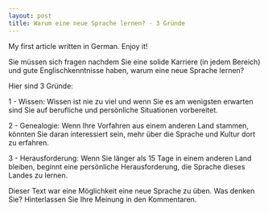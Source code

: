 ```yaml
---
layout: post
title: Warum eine neue Sprache lernen? - 3 Gründe
---
```


My first article written in German. Enjoy it!

Sie müssen sich fragen nachdem Sie eine solide Karriere (in jedem Bereich) und gute Englischkenntnisse haben, warum eine neue Sprache lernen?

Hier sind 3 Gründe:

1 - Wissen:
Wissen ist nie zu viel und wenn Sie es am wenigsten erwarten sind Sie auf berufliche und persönliche Situationen vorbereitet.

2 - Genealogie:
Wenn Ihre Vorfahren aus einem anderen Land stammen, könnten Sie daran interessiert sein, mehr über die Sprache und Kultur dort zu erfahren.

3 - Herausforderung:
Wenn Sie länger als 15 Tage in einem anderen Land bleiben, beginnt eine persönliche Herausforderung, die Sprache dieses Landes zu lernen.

Dieser Text war eine Möglichkeit eine neue Sprache zu üben. Was denken Sie? Hinterlassen Sie Ihre Meinung in den Kommentaren.